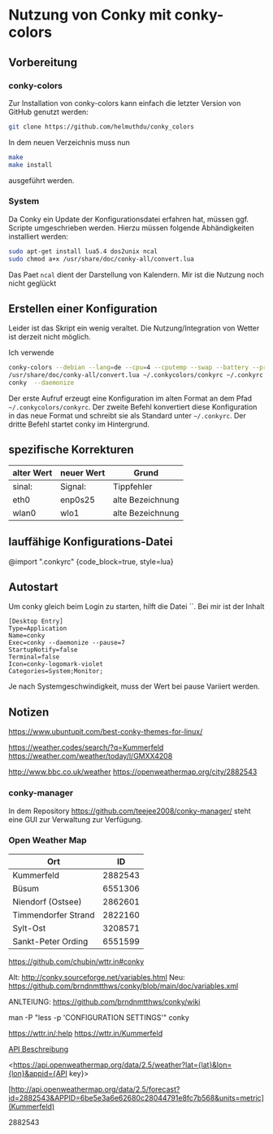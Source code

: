 # Nutzung von Conky mit conky-colors

## Vorbereitung

### conky-colors

Zur Installation von conky-colors kann einfach die letzter Version von GitHub genutzt werden:

```bash
git clone https://github.com/helmuthdu/conky_colors
```

In dem neuen Verzeichnis muss nun

```bash
make
make install
```

ausgeführt werden.

### System

Da Conky ein Update der Konfigurationsdatei erfahren hat, müssen ggf. Scripte umgeschrieben werden.
Hierzu müssen folgende Abhändigkeiten installiert werden:

```bash
sudo apt-get install lua5.4 dos2unix ncal
sudo chmod a+x /usr/share/doc/conky-all/convert.lua
```

Das Paet `ncal` dient der Darstellung von Kalendern. Mir ist die Nutzung noch nicht geglückt

## Erstellen einer Konfiguration

Leider ist das Skript ein wenig veraltet.
Die Nutzung/Integration von Wetter ist derzeit nicht möglich.

Ich verwende

```bash
conky-colors --debian --lang=de --cpu=4 --cputemp --swap --battery --proc=5 --clock=default --hd=default --network --side=left --updates
/usr/share/doc/conky-all/convert.lua ~/.conkycolors/conkyrc ~/.conkyrc
conky  --daemonize
```

Der erste Aufruf erzeugt eine Konfiguration im alten Format an dem Pfad `~/.conkycolors/conkyrc`.
Der zweite Befehl konvertiert diese Konfiguration in das neue Format und schreibt sie als Standard unter `~/.conkyrc`.
Der dritte Befehl startet conky im Hintergrund.

## spezifische Korrekturen

| alter Wert | neuer Wert | Grund            |
| ---------- | ---------- | ---------------- |
| sinal:     | Signal:    | Tippfehler       |
| eth0       | enp0s25    | alte Bezeichnung |
| wlan0      | wlo1       | alte Bezeichnung |

## lauffähige Konfigurations-Datei

@import ".conkyrc" {code_block=true, style=lua}

## Autostart

Um conky gleich beim Login zu starten, hilft die Datei ``.
Bei mir ist der Inhalt

```.desktop
[Desktop Entry]
Type=Application
Name=conky
Exec=conky --daemonize --pause=7
StartupNotify=false
Terminal=false
Icon=conky-logomark-violet
Categories=System;Monitor;
```

Je nach Systemgeschwindigkeit, muss der Wert bei pause Variiert werden.

## Notizen

<https://www.ubuntupit.com/best-conky-themes-for-linux/>

<https://weather.codes/search/?q=Kummerfeld> <https://weather.com/weather/today/l/GMXX4208>

<http://www.bbc.co.uk/weather> <https://openweathermap.org/city/2882543>

### conky-manager

In dem Repository <https://github.com/teejee2008/conky-manager/> steht eine GUI zur Verwaltung zur Verfügung.

### Open Weather Map

| Ort                 | ID      |
| ------------------- | ------- |
| Kummerfeld          | 2882543 |
| Büsum               | 6551306 |
| Niendorf (Ostsee)   | 2862601 |
| Timmendorfer Strand | 2822160 |
| Sylt-Ost            | 3208571 |
| Sankt-Peter Ording  | 6551599 |

<https://github.com/chubin/wttr.in#conky>

Alt:
<http://conky.sourceforge.net/variables.html>
Neu: <https://github.com/brndnmtthws/conky/blob/main/doc/variables.xml>

ANLTEIUNG: <https://github.com/brndnmtthws/conky/wiki>

man -P "less -p 'CONFIGURATION SETTINGS'" conky

<https://wttr.in/:help>
<https://wttr.in/Kummerfeld>

[API Beschreibung](https://openweathermap.org/current)

<https://api.openweathermap.org/data/2.5/weather?lat={lat}&lon={lon}&appid={API key}>

[http://api.openweathermap.org/data/2.5/forecast?id=2882543&APPID=6be5e3a6e62680c28044791e8fc7b568&units=metric](Kummerfeld)

2882543

